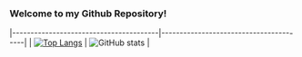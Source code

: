 ### Welcome to my Github Repository!

|----------------------------------------|----------------------------------------|
| [![Top Langs](https://github-readme-stats.vercel.app/api/top-langs/?username=wayne-kirk-schmidt&theme=cobalt&layout=compact)](https://github.com/wayne-kirk-schmidt/github-readme-stats)  | ![GitHub stats](https://github-readme-stats.vercel.app/api?username=wayne-kirk-schmidt&show_icons=true&theme=cobalt)  |
